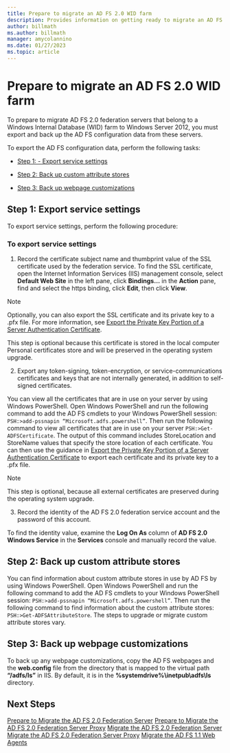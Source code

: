```yaml
---
title: Prepare to migrate an AD FS 2.0 WID farm
description: Provides information on getting ready to migrate an AD FS 2.0 server WID farm to Windows Server 2012.
author: billmath
ms.author: billmath
manager: amycolannino
ms.date: 01/27/2023
ms.topic: article
---
```


# Prepare to migrate an AD FS 2.0 WID farm
 To prepare to migrate AD FS 2.0 federation servers that belong to a Windows Internal Database (WID) farm to Windows Server 2012, you must export and back up the AD FS configuration data from these servers.

 To export the AD FS configuration data, perform the following tasks:

-   [Step 1: - Export service settings](#step-1-export-service-settings)

-   [Step 2: Back up custom attribute stores](#step-2-back-up-custom-attribute-stores)

-   [Step 3: Back up webpage customizations](#step-3-back-up-webpage-customizations)

## Step 1: Export service settings
 To export service settings, perform the following procedure:

### To export service settings

1.  Record the certificate subject name and thumbprint value of the SSL certificate used by the federation service. To find the SSL certificate, open the Internet Information Services (IIS) management console, select **Default Web Site** in the left pane, click **Bindings…** in the **Action** pane, find and select the https binding, click **Edit**, then click **View**.

> [!NOTE]
>  Optionally, you can also export the SSL certificate and its private key to a .pfx file. For more information, see [Export the Private Key Portion of a Server Authentication Certificate](Export-the-Private-Key-Portion-of-a-Server-Authentication-Certificate.md).
>
>  This step is optional because this certificate is stored in the local computer Personal certificates store and will be preserved in the operating system upgrade.

2. Export any token-signing, token-encryption, or service-communications certificates and keys that are not internally generated, in addition to self-signed certificates.

You can view all the certificates that are in use on your server by using Windows PowerShell. Open Windows PowerShell and run the following command to add the AD FS cmdlets to your Windows PowerShell session: `PSH:>add-pssnapin “Microsoft.adfs.powershell”`. Then run the following command to view all certificates that are in use on your server `PSH:>Get-ADFSCertificate`. The output of this command includes StoreLocation and StoreName values that specify the store location of each certificate.  You can then use the guidance in [Export the Private Key Portion of a Server Authentication Certificate](Export-the-Private-Key-Portion-of-a-Server-Authentication-Certificate.md) to export each certificate and its private key to a .pfx file.

> [!NOTE]
>  This step is optional, because all external certificates are preserved during the operating system upgrade.

3. Record the identity of the AD FS 2.0 federation service account and the password of this account.

To find the identity value, examine the **Log On As** column of **AD FS 2.0 Windows Service** in the **Services** console and manually record the value.

## Step 2: Back up custom attribute stores
 You can find information about custom attribute stores in use by AD FS by using Windows PowerShell. Open Windows PowerShell and run the following command to add the AD FS cmdlets to your Windows PowerShell session: `PSH:>add-pssnapin “Microsoft.adfs.powershell”`. Then run the following command to find information about the custom attribute stores: `PSH:>Get-ADFSAttributeStore`. The steps to upgrade or migrate custom attribute stores vary.

## Step 3: Back up webpage customizations
 To back up any webpage customizations, copy the AD FS webpages and the **web.config** file from the directory that is mapped to the virtual path **“/adfs/ls”** in IIS. By default, it is in the **%systemdrive%\inetpub\adfs\ls** directory.

## Next Steps
 [Prepare to Migrate the AD FS 2.0 Federation Server](prepare-to-migrate-ad-fs-fed-server.md)
 [Prepare to Migrate the AD FS 2.0 Federation Server Proxy](prepare-to-migrate-ad-fs-fed-proxy.md)
 [Migrate the AD FS 2.0 Federation Server](migrate-the-ad-fs-fed-server.md)
 [Migrate the AD FS 2.0 Federation Server Proxy](migrate-the-ad-fs-2-fed-server-proxy.md)
 [Migrate the AD FS 1.1 Web Agents](migrate-the-ad-fs-web-agent.md)
